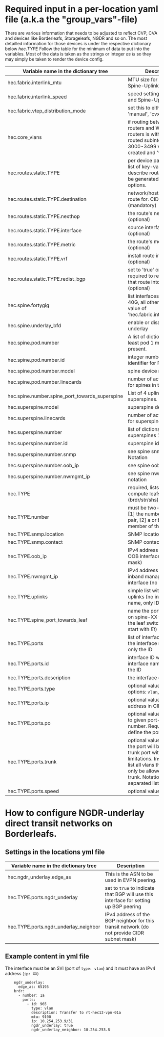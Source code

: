 # Required input in a per-location yaml file (a.k.a the "group_vars"-file)

There are various information that needs to be adjusted to reflect CVP, CVA and devices like Borderleafs, Storageleafs, NGDR and so on. The most detailled information for those devices is under the respective dictionary below *hec.TYPE* Follow the table for the minimum of data to put into the variables.
Most of the data is taken as the strings or integer _as is_ so they may simply be taken to render the device config.

Variable name in the dictionary tree | Description
------------------------------------ | -----------
hec.fabric.interlink_mtu | MTU size for MLAG- and Spine-Uplinks
hec.fabric.interlink_speed | speed setting for MLAG- and Spine-Uplinks
hec.fabric.vtep_distribution_mode | set this to either use 'manual', 'cvx' or 'evpn'
hec.core_vlans | if routing between core routers and WAN/VPN routers is with static routed subinterfaces, the 3000-3499 vlans will be created and 'vni-mapped'
hec.routes.static.TYPE | per device pairs, define a list of key-values that describe routes that are to be generated. See next options.
hec.routes.static.TYPE.destination | network/host to add a route for. CIDR notation. (mandatory)
hec.routes.static.TYPE.nexthop | the route's nexthop router (optional)
hec.routes.static.TYPE.interface | source interface to use (optional)
hec.routes.static.TYPE.metric | the route's metric (optional)
hec.routes.static.TYPE.vrf | install route in specific vrf (optional)
hec.routes.static.TYPE.redist_bgp | set to 'true' or 'false' if required to redistribute that route into BGP (optional)
hec.spine.fortygig | list interfaces that have 40G, all others will have value of 'hec.fabric.interlink_speed'
hec.spine.underlay_bfd | enable or disable Bfd for underlay
hec.spine.pod.number | A list of dictionaries, at least pod 1 must be present.
hec.spine.pod.number.id | integer number (1-6) as identifier for Fabric POD
hec.spine.pod.number.model | spine device model.
hec.spine.pod.number.linecards | number of active linecards for spines in this POD.
hec.spine.number.spine_port_towards_superspine | List of 4 uplink ports to superspines.
hec.superspine.model | superspine device model
hec.superspine.linecards | number of active linecards for superspines
hec.superspine.number | list of dictionaries with superspines 1-4
hec.superspine.number.id | superspine id (1-4)
hec.superspine.number.snmp | see spine snmp data Notation
hec.superspine.number.oob_ip | see spine oob ip notation
hec.superspine.number.nwmgmt_ip | see spine nwmgmt ip notation
hec.TYPE | required, lists all non-compute leafs (brdr/str/shs)
hec.TYPE.number |  must be two-characters: [1] the number of the leaf pair, [2] a or b for the member of the pair
hec.TYPE.snmp.location | SNMP location string
hec.TYPE.snmp.contact | SNMP contact string
hec.TYPE.oob_ip | IPv4 address of device's OOB interface (no subnet mask)
hec.TYPE.nwmgmt_ip | IPv4 address of device's inband management interface (no subnet mask)
hec.TYPE.uplinks | simple list with all spine uplinks (no interface name, only ID)
hec.TYPE.spine_port_towards_leaf | name the port that is used on spine-XX to connect to the leaf switch. (it needs to start with _Et_)
hec.TYPE.ports | list of interface IDs without the interface name but only the ID
hec.TYPE.ports.id | interface ID without the interface name but only the ID
hec.TYPE.ports.description | the interface description
hec.TYPE.ports.type | optional value. Valid options: `vlan`, `spine_link`
hec.TYPE.ports.ip | optional value. IPv4 address in CIDR notation
hec.TYPE.ports.po | optional value. Assign port to given port-channel number. Requires also to define the port-channel.
hec.TYPE.ports.trunk | optional value. If set to _all_ the port will be a vlan trunk port with no limitations. Instead of _all_ list all vlans that should only be allowed on the trunk. Notation is colons-separated list of vlan-ids.
hec.TYPE.ports.speed | optional value.

# How to configure NGDR-underlay direct transit networks on Borderleafs.

## Settings in the locations yml file

Variable name in the dictionary tree | Description
------------------------------------ | -----------
hec.ngdr_underlay.edge_as | This is the ASN to be used in EVPN peering.
hec.TYPE.ports.ngdr_underlay | set to `true` to indicate that BGP will use this interface for setting up BGP peering
hec.TYPE.ports.ngdr_underlay_neighbor | IPv4 address of the BGP neighbor for this transit network (do not provide CIDR subnet mask)

## Example content in yml file

The interface must be an SVI (port of `type: vlan`) and it must have an IPv4 address (`ip: XX`)
````
    ngdr_underlay:
      edge_as: 65195
    brdr:
      - number: 1a
        ports:
          - id: 965
            type: vlan
            description: Transfer to rt-hec13-vpn-01a
            mtu: 9100
            ip: 10.254.253.9/31
            ngdr_underlay: true
            ngdr_underlay_neighbor: 10.254.253.8
````
